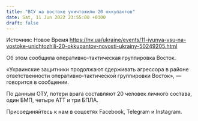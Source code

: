 ```yaml
---
title: "ВСУ на востоке уничтожили 20 оккупантов"
date: Sat, 11 Jun 2022 23:55:00 +0300
draft: false
---
```

Источник: Новое Время https://nv.ua/ukraine/events/11-iyunya-vsu-na-vostoke-unichtozhili-20-okkupantov-novosti-ukrainy-50249205.html


Об этом сообщила оперативно-тактическая группировка Восток.

«Украинские защитники продолжают сдерживать агрессора в районе ответственности оперативно-тактической группировки Восток», — говорится в сообщении.

По данным ОТУ, потери врага составляют 20 человек личного состава, один БМП, четыре АТТ и три БПЛА.

Присоединяйтесь к нам в соцсетях Facebook, Telegram и Instagram.

